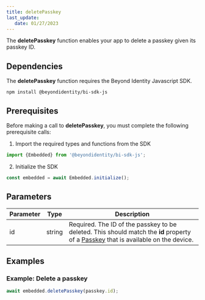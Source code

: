 ```yaml
---
title: deletePasskey
last_update: 
   date: 01/27/2023
---
```


The **deletePasskey** function enables your app to delete a passkey given its passkey ID.

## Dependencies
The **deletePasskey** function requires the Beyond Identity Javascript SDK.
```
npm install @beyondidentity/bi-sdk-js
```
## Prerequisites
Before making a call to **deletePasskey**, you must complete the following prerequisite calls:  

1. Import the required types and functions from the SDK
```javascript
import {Embedded} from '@beyondidentity/bi-sdk-js';
```  

2. Initialize the SDK
```javascript
const embedded = await Embedded.initialize();
```  

## Parameters
| Parameter | Type |Description|
|---|---|---|
|id| string| Required. The ID of the passkey to be deleted. This should match the **id** property of a [Passkey](./js-sdk-passkey-type.md) that is available on the device.|

## Examples
### Example: Delete a passkey
```javascript
await embedded.deletePasskey(passkey.id);
```